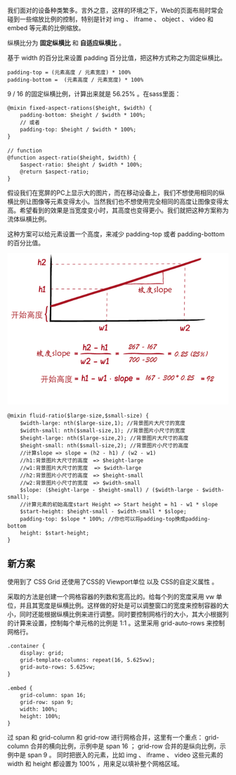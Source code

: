 我们面对的设备种类繁多。言外之意，这样的环境之下，Web的页面布局时常会碰到一些缩放比例的控制，特别是针对 img 、 iframe 、 object 、 video 和 embed 等元素的比例缩放。

纵横比分为 **固定纵横比** 和 **自适应纵横比** 。

基于 width 的百分比来设置 padding 百分比值，把这种方式称之为固定纵横比。
```
padding-top = (元素高度 / 元素宽度) * 100%
padding-bottom =  (元素高度 / 元素宽度) * 100%
```

9 / 16 的固定纵横比例，计算出来就是 56.25% 。在sass里面：
```
@mixin fixed-aspect-rations($height, $width) {
    padding-bottom: $height / $width * 100%;
    // 或者
    padding-top: $height / $width * 100%;
}

// function 
@function aspect-ratio($height, $width) {
    $aspect-ratio: $height / $width * 100%;
    @return $aspect-ratio;
}
```

假设我们在宽屏的PC上显示大的图片，而在移动设备上，我们不想使用相同的纵横比例让图像等元素变得太小。当然我们也不想使用完全相同的高度让图像变得太高。希望看到的效果是当宽度变小时，其高度也变得更小。我们就把这种方案称为流体纵横比例。

这种方案可以给元素设置一个高度，来减少 padding-top 或者 padding-bottom 的百分比值。

![slope](../Image/flexible-image-8.jpg)

```
@mixin fluid-ratio($large-size,$small-size) {
    $width-large: nth($large-size,1); //背景图片大尺寸的宽度
    $width-small: nth($small-size,1); //背景图片小尺寸的宽度
    $height-large: nth($large-size,2); //背景图片大尺寸的高度
    $height-small: nth($small-size,2); //背景图片小尺寸的高度
    //计算slope => slope = (h2 - h1) / (w2 - w1)
    //h1:背景图片大尺寸的高度　=> $height-large
    //w1:背景图片大尺寸的宽度  => $width-large
    //h2:背景图片小尺寸的高度　=> $height-small
    //w2:背景图片小尺寸的宽度　=> $width-small
    $slope: ($height-large - $height-small) / ($width-large - $width-small);
    //计算元素的初始高度start Height => Start height = h1 - w1 * slope
    $start-height: $height-small - $width-small * $slope;
    padding-top: $slope * 100%; //你也可以将padding-top换成padding-bottom
    height: $start-height;
}
```

## **新方案**

使用到了 CSS Grid 还使用了CSS的 Viewport单位 以及 CSS的自定义属性 。

采取的方法是创建一个网格容器的列数和宽高比的。给每个列的宽度采用 vw 单位，并且其宽度是纵横比例。这样做的好处是可以调整窗口的宽度来控制容器的大小，同时还能根据纵横比例来进行调整。同时要控制网格行的大小，其大小根据列的计算来设置，控制每个单元格的比例是 1:1 。这里采用 grid-auto-rows 来控制网格行。

```
.container {
    display: grid;
    grid-template-columns: repeat(16, 5.625vw);
    grid-auto-rows: 5.625vw;
}

.embed {
    grid-column: span 16;
    grid-row: span 9;
    width: 100%;
    height: 100%;
}
```

过 span 和 grid-column 和 grid-row 进行网格合并，这里有一个重点： grid-column 合并的横向比例，示例中是 span 16 ； grid-row 合并的是纵向比例，示例中是 span 9 。 同时把嵌入的元素，比如 img 、 iframe 、 video 这些元素的 width 和 height 都设置为 100% ，用来足以填补整个网格区域。


